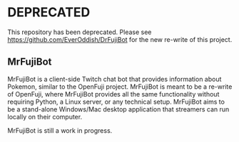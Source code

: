 # DEPRECATED

This repository has been deprecated. Please see https://github.com/EverOddish/DrFujiBot for the new re-write of this project.

## MrFujiBot

MrFujiBot is a client-side Twitch chat bot that provides information about Pokemon, similar to the OpenFuji project. MrFujiBot is meant to be a re-write of OpenFuji, where MrFujiBot provides all the same functionality without requiring Python, a Linux server, or any technical setup. MrFujiBot aims to be a stand-alone Windows/Mac desktop application that streamers can run locally on their computer.

MrFujiBot is still a work in progress.

